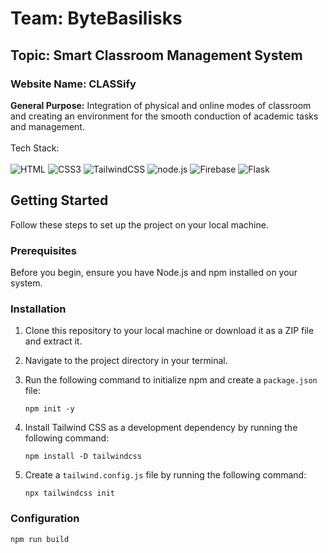 # Team: ByteBasilisks

## Topic: Smart Classroom Management System

### Website Name: CLASSify

**General Purpose:**  Integration of physical and online modes of classroom and creating an environment for the smooth conduction of academic tasks and management.
<br><br>
Tech Stack: <br><br>
![HTML](https://img.shields.io/badge/HTML-orange?style=for-the-badge&logoColor=white)
![CSS3](https://img.shields.io/badge/css3-%231572B6.svg?style=for-the-badge&logo=css3&logoColor=white)
![TailwindCSS](https://img.shields.io/badge/tailwindcss-%2338B2AC.svg?style=for-the-badge&logo=tailwind-css&logoColor=white)
![node.js](https://img.shields.io/badge/node.js-6DA55F?style=for-the-badge&logo=node.js&logoColor=white)
![Firebase](https://img.shields.io/badge/FIREBASE-yellow?style=for-the-badge&logoColor=gray)
![Flask](https://img.shields.io/badge/FLASK-white?style=for-the-badge&logoColor=black)

## Getting Started

Follow these steps to set up the project on your local machine.

### Prerequisites

Before you begin, ensure you have Node.js and npm installed on your system.

### Installation

1. Clone this repository to your local machine or download it as a ZIP file and extract it.

2. Navigate to the project directory in your terminal.

3. Run the following command to initialize npm and create a `package.json` file:

    ```
    npm init -y
    ```

4. Install Tailwind CSS as a development dependency by running the following command:

    ```
    npm install -D tailwindcss
    ```

5. Create a `tailwind.config.js` file by running the following command:

    ```
    npx tailwindcss init
    ```

### Configuration

```
npm run build
```

